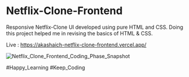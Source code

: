 # Netflix-Clone-Frontend
Responsive Netflix-Clone UI developed using pure HTML and CSS. Doing this project helped me in revising the basics of HTML &amp; CSS.

Live : https://akashaich-netflix-clone-frontend.vercel.app/

![Netflix_Clone_Frontend_Coding_Phase_Snapshot](https://github.com/AkashAich1999/Netflix-Clone-Frontend/assets/108985323/908b823f-46cf-4f09-b8c4-7bc765cded40)

#Happy_Learning  #Keep_Coding

